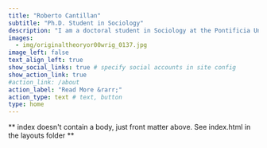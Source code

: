 ```yaml
---
title: "Roberto Cantillan"
subtitle: "Ph.D. Student in Sociology"
description: "I am a doctoral student in Sociology at the Pontificia Universidad Católica de Chile and an assistant at the 'Millennium Nucleus for the Study of Labor Market Mismatch' (LM2C2). My doctoral research uses a structural and network perspective to analyze the patterns of mobility, diffusion, and segregation in labor markets from an intragenerational viewpoint."
images:
  - img/originaltheoryor00wrig_0137.jpg
image_left: false
text_align_left: true
show_social_links: true # specify social accounts in site config
show_action_link: true
#action_link: /about
action_label: "Read More &rarr;"
action_type: text # text, button
type: home
---
```


** index doesn't contain a body, just front matter above.
See index.html in the layouts folder **
